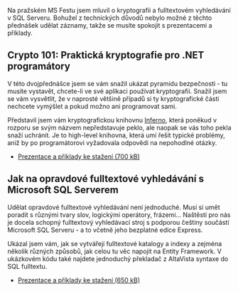 <!-- dcterms:identifier = aspnetcz#5452 -->
<!-- dcterms:title = Prezentace a příklady z mých přednášek na MS Festu -->
<!-- dcterms:abstract = Na pražském MS Festu jsem mluvil o kryptografii a fulltextovém vyhledávání v SQL Serveru. Nabízím vám prezentace a příklady ke stažení -->
<!-- np9:categoryId = 6 -->
<!-- x4w:category = Akce a události -->
<!-- np9:authorId = 1 -->
<!-- np9:authorEmail = michal.valasek@altairis.cz -->
<!-- dcterms:creator = Michal Altair Valášek -->
<!-- dcterms:created = 2016-11-27T18:02:21.357+01:00 -->
<!-- dcterms:dateAccepted = 2016-11-27T18:03:00+01:00 -->
<!-- x4w:pictureWidth = 150 -->
<!-- x4w:pictureHeight = 150 -->
<!-- x4w:pictureUrl = /perex-pictures/20161127-prezentace-a-priklady-z-mych-prednasek-na-ms-festu.jpg -->

Na pražském MS Festu jsem mluvil o kryptografii a fulltextovém vyhledávání v SQL Serveru. Bohužel z technických důvodů nebylo možné z těchto přednášek udělat záznamy, takže se musíte spokojit s prezentacemi a příklady.

## Crypto 101: Praktická kryptografie pro .NET programátory

V této dvojpřednášce jsem se vám snažil ukázat pyramidu bezpečnosti - tu musíte vystavět, chcete-li ve své aplikaci používat kryptografii. Snažil jsem se vám vysvětlit, že v naprosté většině případů si ty kryptografické části nechcete vymýšlet a pokud možno ani programovat sami. 

Představil jsem vám kryptografickou knihovnu [Inferno](http://www.securitydriven.net/inferno), která poněkud v rozporu se svým názvem nepředstavuje peklo, ale naopak se vás toho pekla snaží uchránit. Je to high-level knihovna, která umí řešit typické problémy, aniž by po programátorovi vyžadovala odpovědi na nepohodlné otázky.

*   [Prezentace a příklady ke stažení (700 kB)](http://www.cdn.altairis.cz/Prednasky/20161127-MSFest-Crypto101.7z)

## Jak na opravdové fulltextové vyhledávání s Microsoft SQL Serverem

Udělat opravdové fulltextové vyhledávání není jednoduché. Musí si umět poradit s různými tvary slov, logickými operátory, frázemi... Naštěstí pro nás je docela schopný fulltextový vyhledávací stroj s podporou češtiny součástí Microsoft SQL Serveru - a to včetně jeho bezplatné edice Express.

Ukázal jsem vám, jak se vytvářejí fulltextové katalogy a indexy a zejména několik různých způsobů, jak celou tu věc napojit na Entity Framework. V ukázkovém kódu také najdete jednoduchý překladač z AltaVista syntaxe do SQL fulltextu.

*   [Prezentace a příklady ke stažení (650 kB)](http://www.cdn.altairis.cz/Prednasky/20161127-MSFest-SqlFulltext.7z)